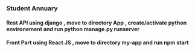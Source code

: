 ### Student Annuary 

#### Rest API using django , move to directory App , create/activate python environement and run python manage.py runserver
#### Front Part using React JS , move to directory my-app and run npm start
